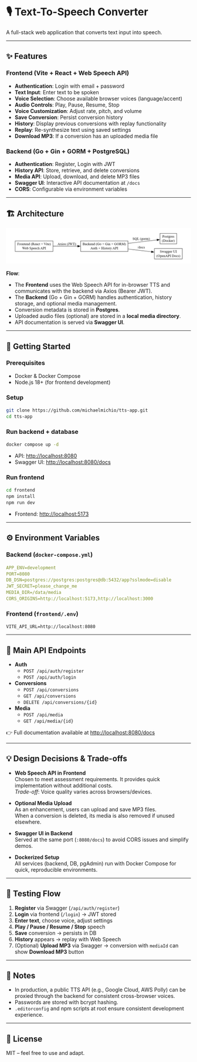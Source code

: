 # 🎙️ Text-To-Speech Converter

A full-stack web application that converts text input into speech.  

---

## ✨ Features

### Frontend (Vite + React + Web Speech API)
- **Authentication**: Login with email + password
- **Text Input**: Enter text to be spoken
- **Voice Selection**: Choose available browser voices (language/accent)
- **Audio Controls**: Play, Pause, Resume, Stop
- **Voice Customization**: Adjust rate, pitch, and volume
- **Save Conversion**: Persist conversion history
- **History**: Display previous conversions with replay functionality
- **Replay**: Re-synthesize text using saved settings
- **Download MP3**: If a conversion has an uploaded media file

### Backend (Go + Gin + GORM + PostgreSQL)
- **Authentication**: Register, Login with JWT
- **History API**: Store, retrieve, and delete conversions
- **Media API**: Upload, download, and delete MP3 files
- **Swagger UI**: Interactive API documentation at `/docs`
- **CORS**: Configurable via environment variables

---

## 🏗️ Architecture

![Architecture Diagram](./tts_architecture.png)

**Flow**:
- The **Frontend** uses the Web Speech API for in-browser TTS and communicates with the backend via Axios (Bearer JWT).
- The **Backend** (Go + Gin + GORM) handles authentication, history storage, and optional media management.
- Conversion metadata is stored in **Postgres**.
- Uploaded audio files (optional) are stored in a **local media directory**.
- API documentation is served via **Swagger UI**.

---

## 🚀 Getting Started

### Prerequisites
- Docker & Docker Compose
- Node.js 18+ (for frontend development)

### Setup
```bash
git clone https://github.com/michaelmichio/tts-app.git
cd tts-app
```

### Run backend + database
```bash
docker compose up -d
```
- API: [http://localhost:8080](http://localhost:8080)  
- Swagger UI: [http://localhost:8080/docs](http://localhost:8080/docs)

### Run frontend
```bash
cd frontend
npm install
npm run dev
```
- Frontend: [http://localhost:5173](http://localhost:5173)

---

## ⚙️ Environment Variables

### Backend (`docker-compose.yml`)
```yaml
APP_ENV=development
PORT=8080
DB_DSN=postgres://postgres:postgres@db:5432/app?sslmode=disable
JWT_SECRET=please_change_me
MEDIA_DIR=/data/media
CORS_ORIGINS=http://localhost:5173,http://localhost:3000
```

### Frontend (`frontend/.env`)
```env
VITE_API_URL=http://localhost:8080
```

---

## 🔑 Main API Endpoints

- **Auth**
  - `POST /api/auth/register`
  - `POST /api/auth/login`
- **Conversions**
  - `POST /api/conversions`
  - `GET /api/conversions`
  - `DELETE /api/conversions/{id}`
- **Media**
  - `POST /api/media`
  - `GET /api/media/{id}`

👉 Full documentation available at [http://localhost:8080/docs](http://localhost:8080/docs)

---

## 💡 Design Decisions & Trade-offs

- **Web Speech API in Frontend**  
  Chosen to meet assessment requirements. It provides quick implementation without additional costs.  
  *Trade-off*: Voice quality varies across browsers/devices.

- **Optional Media Upload**  
  As an enhancement, users can upload and save MP3 files.  
  When a conversion is deleted, its media is also removed if unused elsewhere.

- **Swagger UI in Backend**  
  Served at the same port (`:8080/docs`) to avoid CORS issues and simplify demos.

- **Dockerized Setup**  
  All services (backend, DB, pgAdmin) run with Docker Compose for quick, reproducible environments.

---

## 🧪 Testing Flow

1. **Register** via Swagger (`/api/auth/register`)
2. **Login** via frontend (`/login`) → JWT stored
3. **Enter text**, choose voice, adjust settings
4. **Play / Pause / Resume / Stop** speech
5. **Save** conversion → persists in DB
6. **History** appears → replay with Web Speech
7. (Optional) **Upload MP3** via Swagger → conversion with `mediaId` can show **Download MP3** button

---

## 📌 Notes

- In production, a public TTS API (e.g., Google Cloud, AWS Polly) can be proxied through the backend for consistent cross-browser voices.
- Passwords are stored with bcrypt hashing.
- `.editorconfig` and npm scripts at root ensure consistent development experience.

---

## 📜 License
MIT – feel free to use and adapt.
